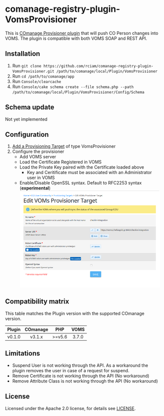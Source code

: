 # comanage-registry-plugin-VomsProvisioner
This is [COmanage Provisioner plugin](https://spaces.at.internet2.edu/display/COmanage/Provisioning+From+Registry) that will push CO Person changes into VOMS. The plugin is compatible with both VOMS SOAP and REST API.

## Installation
1. Run `git clone https://github.com/rciam/comanage-registry-plugin-VomsProvisioner.git /path/to/comanage/local/Plugin/VomsProvisioner`
2. Run `cd /path/to/comanage/app`
3. Run `Console/clearcache`
4. Run `Console/cake schema create --file schema.php --path /path/to/comanage/local/Plugin/VomsProvisioner/Config/Schema`

## Schema update
Not yet implemented

## Configuration
1. [Add a Provisioning Target](https://spaces.at.internet2.edu/display/COmanage/Provisioning+From+Registry#ProvisioningFromRegistry-AddingaProvisioningTarget) of type VomsProvisioner
2. Configure the provisioner
   * Add VOMS server
   * Load the Certificate Registered in VOMS
   * Load the Private Key paired with the Certificate loaded above
     * Key and Ceritificate must be associated with an Administrator user in VOMS
   * Enable/Disable OpenSSL syntax. Default to RFC2253 syntax (**experimental**)
![VOMS Provisioner Configuration](Documentation/images/voms_provisioner_configuration.png)
## Compatibility matrix

This table matches the Plugin version with the supported COmanage version.

| Plugin |  COmanage |    PHP    |  VOMS  |
|:------:|:---------:|:---------:|:------:|
| v0.1.0 | v3.1.x    | &gt;=v5.6 |  3.7.0 |

## Limitations
* Suspend User is not working through the API. As a workaround the plugin removes the user in case of a request for suspend.
* Remove Certificate is not working through the API (No workaround)
* Remove Attribute Class is not working through the API (No workaround)

## License

Licensed under the Apache 2.0 license, for details see [LICENSE](https://github.com/rciam/comanage-registry-plugin-VomsProvisioner/blob/master/LICENSE).